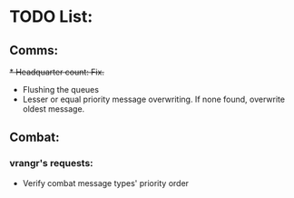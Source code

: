 # TODO List:

## Comms:
~~* Headquarter count: Fix.~~
* Flushing the queues
* Lesser or equal priority message overwriting. If none found, overwrite oldest message.

## Combat:

### vrangr's requests:
* Verify combat message types' priority order